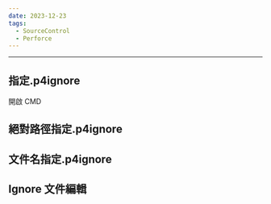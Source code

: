 ```yaml
---
date: 2023-12-23
tags:
  - SourceControl
  - Perforce
---
```

---
## 指定.p4ignore
開啟 CMD
<br>

## 絕對路徑指定.p4ignore

## 文件名指定.p4ignore

## Ignore 文件編輯